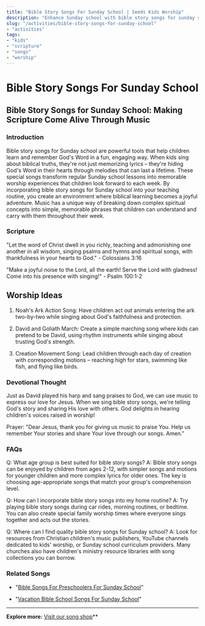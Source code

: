 ```yaml
---
title: "Bible Story Songs For Sunday School | Seeds Kids Worship"
description: "Enhance Sunday school with bible story songs for sunday school that teach faith through music. Educational worship resources for children."
slug: "/activities/bible-story-songs-for-sunday-school"
- "activities"
tags:
- "kids"
- "scripture"
- "songs"
- "worship"
---
```


# Bible Story Songs For Sunday School

## Bible Story Songs for Sunday School: Making Scripture Come Alive Through Music

### Introduction
Bible story songs for Sunday school are powerful tools that help children learn and remember God's Word in a fun, engaging way. When kids sing about biblical truths, they're not just memorizing lyrics – they're hiding God's Word in their hearts through melodies that can last a lifetime. These special songs transform regular Sunday school lessons into memorable worship experiences that children look forward to each week. By incorporating bible story songs for Sunday school into your teaching routine, you create an environment where biblical learning becomes a joyful adventure. Music has a unique way of breaking down complex spiritual concepts into simple, memorable phrases that children can understand and carry with them throughout their week.

### Scripture
"Let the word of Christ dwell in you richly, teaching and admonishing one another in all wisdom, singing psalms and hymns and spiritual songs, with thankfulness in your hearts to God." - Colossians 3:16

"Make a joyful noise to the Lord, all the earth! Serve the Lord with gladness! Come into his presence with singing!" - Psalm 100:1-2

## Worship Ideas
1. Noah's Ark Action Song: Have children act out animals entering the ark two-by-two while singing about God's faithfulness and protection.

2. David and Goliath March: Create a simple marching song where kids can pretend to be David, using rhythm instruments while singing about trusting God's strength.

3. Creation Movement Song: Lead children through each day of creation with corresponding motions – reaching high for stars, swimming like fish, and flying like birds.

### Devotional Thought
Just as David played his harp and sang praises to God, we can use music to express our love for Jesus. When we sing bible story songs, we're telling God's story and sharing His love with others. God delights in hearing children's voices raised in worship!

Prayer: "Dear Jesus, thank you for giving us music to praise You. Help us remember Your stories and share Your love through our songs. Amen."

### FAQs
Q: What age group is best suited for bible story songs?
A: Bible story songs can be enjoyed by children from ages 2-12, with simpler songs and motions for younger children and more complex lyrics for older ones. The key is choosing age-appropriate songs that match your group's comprehension level.

Q: How can I incorporate bible story songs into my home routine?
A: Try playing bible story songs during car rides, morning routines, or bedtime. You can also create special family worship times where everyone sings together and acts out the stories.

Q: Where can I find quality bible story songs for Sunday school?
A: Look for resources from Christian children's music publishers, YouTube channels dedicated to kids' worship, or Sunday school curriculum providers. Many churches also have children's ministry resource libraries with song collections you can borrow.

### Related Songs

- "[Bible Songs For Preschoolers For Sunday School](/activities/bible-songs-for-preschoolers-for-sunday-school/)"

- "[Vacation Bible School Songs For Sunday School](/activities/vacation-bible-school-songs-for-sunday-school/)"

---

**Explore more:** [Visit our song shop](https://seedskidsworship.com/shop)**

<!-- Schema Markup -->
<script type="application/ld+json">
{
  "@context": "https://schema.org",
  "@type": "MusicRecording",
  "name": "Bible Story Songs For Sunday School",
  "byArtist": {
    "@type": "MusicGroup",
    "name": "Seeds Kids Worship"
  },
  "isFamilyFriendly": true,
  "url": "https://seedskidsworship.com/activities/bible-story-songs-for-sunday-school/"
}
</script>